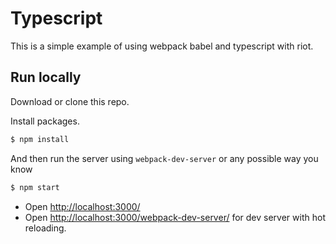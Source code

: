 # Typescript

This is a simple example of using webpack babel and typescript with riot.

## Run locally

Download or clone this repo.

Install packages.

```bash
$ npm install
```
And then run the server using `webpack-dev-server` or any possible way you know

```bash
$ npm start
```

- Open [http://localhost:3000/](http://localhost:3000/)
- Open [http://localhost:3000/webpack-dev-server/](http://localhost:3000/webpack-dev-server/) for dev server with hot reloading.